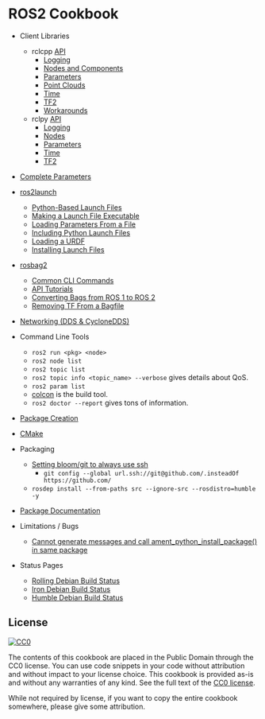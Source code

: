 # ROS2 Cookbook

 * Client Libraries
   * rclcpp [API](http://docs.ros2.org/latest/api/rclcpp/)
     * [Logging](rclcpp/logging.md)
     * [Nodes and Components](rclcpp/nodes.md)
     * [Parameters](rclcpp/parameters.md)
     * [Point Clouds](rclcpp/pcl.md)
     * [Time](rclcpp/time.md)
     * [TF2](rclcpp/tf2.md)
     * [Workarounds](rclcpp/workarounds.md)
   * rclpy [API](http://docs.ros2.org/latest/api/rclpy/)
     * [Logging](rclpy/logging.md)
     * [Nodes](rclpy/nodes.md)
     * [Parameters](rclpy/parameters.md)
     * [Time](rclpy/time.md)
     * [TF2](rclpy/tf2.md)
 * [Complete Parameters](pages/parameters.md)    
 * [ros2launch](pages/launch.md)
   * [Python-Based Launch Files](pages/launch.md#python-based-launch-files)
   * [Making a Launch File Executable](main/pages/launch.md#making-a-launch-file-executable)
   * [Loading Parameters From a File](pages/launch.md#loading-parameters-from-a-file)
   * [Including Python Launch Files](pages/launch.md#including-python-launch-files)
   * [Loading a URDF](pages/launch.md#loading-a-urdf)
   * [Installing Launch Files](pages/launch.md#installing-launch-files)
 * [rosbag2](pages/bag.md)
   * [Common CLI Commands](pages/bag.md#common-command-line)
   * [API Tutorials](pages/bag.md#api-tutorials)
   * [Converting Bags from ROS 1 to ROS 2](pages/bag.md#converting-bag-files-from-ros-1)
   * [Removing TF From a Bagfile](pages/bag.md#removing-tf-from-a-bagfile)
 * [Networking (DDS & CycloneDDS)](pages/pages/networking.md)

 * Command Line Tools
   * ```ros2 run <pkg> <node>```
   * ```ros2 node list```
   * ```ros2 topic list```
   * ```ros2 topic info <topic_name> --verbose``` gives details about QoS.
   * ```ros2 param list```
   * [colcon](pages/colcon.md) is the build tool.
   * ```ros2 doctor --report``` gives tons of information.
* [Package Creation](pages/package_creation.md)
* [CMake](pages/cmake.md)
* Packaging
   * [Setting bloom/git to always use ssh](https://answers.ros.org/question/234494/diagnosing-issues-with-bloom-github-two-factor-authentication/)
     * ```git config --global url.ssh://git@github.com/.insteadOf https://github.com/```
   * ```rosdep install --from-paths src --ignore-src --rosdistro=humble -y```
* [Package Documentation](pages/packages.md)
* Limitations / Bugs
  * [Cannot generate messages and call ament_python_install_package() in same package](https://github.com/ros2/rosidl_python/issues/141)
* Status Pages
  * [Rolling Debian Build Status](http://repo.ros2.org/status_page/ros_rolling_default.html)
  * [Iron Debian Build Status](http://repo.ros2.org/status_page/ros_iron_default.html)
  * [Humble Debian Build Status](http://repo.ros2.org/status_page/ros_humble_default.html) 

## License

<a rel="license" href="http://creativecommons.org/publicdomain/zero/1.0/">
  <img src="http://i.creativecommons.org/p/zero/1.0/88x31.png" style="border-style: none;" alt="CC0" />
</a>

The contents of this cookbook are placed in the Public Domain through the CC0 license.
You can use code snippets in your code without attribution and without impact to your
license choice. This cookbook is provided as-is and without any warranties of any kind.
See the full text of the
[CC0 license](https://creativecommons.org/publicdomain/zero/1.0/legalcode).

While not required by license, if you want to copy the entire cookbook somewhere, please
give some attribution.

